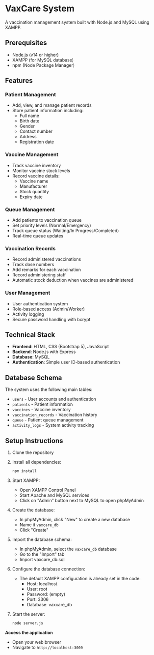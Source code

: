 # VaxCare System

A vaccination management system built with Node.js and MySQL using XAMPP.

## Prerequisites

- Node.js (v14 or higher)
- XAMPP (for MySQL database)
- npm (Node Package Manager)

## Features

### Patient Management
- Add, view, and manage patient records
- Store patient information including:
  - Full name
  - Birth date
  - Gender
  - Contact number
  - Address
  - Registration date

### Vaccine Management
- Track vaccine inventory
- Monitor vaccine stock levels
- Record vaccine details:
  - Vaccine name
  - Manufacturer
  - Stock quantity
  - Expiry date

### Queue Management
- Add patients to vaccination queue
- Set priority levels (Normal/Emergency)
- Track queue status (Waiting/In Progress/Completed)
- Real-time queue updates

### Vaccination Records
- Record administered vaccinations
- Track dose numbers
- Add remarks for each vaccination
- Record administering staff
- Automatic stock deduction when vaccines are administered

### User Management
- User authentication system
- Role-based access (Admin/Worker)
- Activity logging
- Secure password handling with bcrypt

## Technical Stack

- **Frontend**: HTML, CSS (Bootstrap 5), JavaScript
- **Backend**: Node.js with Express
- **Database**: MySQL
- **Authentication**: Simple user ID-based authentication

## Database Schema

The system uses the following main tables:
- `users` - User accounts and authentication
- `patients` - Patient information
- `vaccines` - Vaccine inventory
- `vaccination_records` - Vaccination history
- `queue` - Patient queue management
- `activity_logs` - System activity tracking

## Setup Instructions

1. Clone the repository
2. Install all dependencies:
   ```bash
   npm install
   ```

3. Start XAMPP:
   - Open XAMPP Control Panel
   - Start Apache and MySQL services
   - Click on "Admin" button next to MySQL to open phpMyAdmin

4. Create the database:
   - In phpMyAdmin, click "New" to create a new database
   - Name it `vaxcare_db`
   - Click "Create"

5. Import the database schema:
   - In phpMyAdmin, select the `vaxcare_db` database
   - Go to the "Import" tab
   - Import vaxcare_db.sql

6. Configure the database connection:
   - The default XAMPP configuration is already set in the code:
     - Host: localhost
     - User: root
     - Password: (empty)
     - Port: 3306
     - Database: vaxcare_db

7. Start the server:
   ```bash
   node server.js
   ```

**Access the application**
   - Open your web browser
   - Navigate to `http://localhost:3000`
